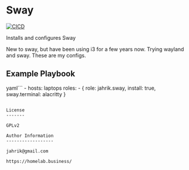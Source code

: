 Sway
=======

[![CICD](https://github.com/jahrik/ansible-sway/actions/workflows/cicd.yml/badge.svg)](https://github.com/jahrik/ansible-sway/actions/workflows/cicd.yml)

Installs and configures Sway

New to sway, but have been using i3 for a few years now. Trying wayland and sway. These are my configs.

Example Playbook
----------------

yaml```
    - hosts: laptops
      roles:
         - { role: jahrik.sway, install: true, sway.terminal: alacritty }
```

License
-------

GPLv2

Author Information
------------------

jahrik@gmail.com

https://homelab.business/
